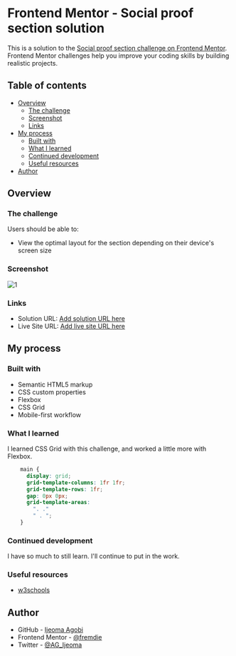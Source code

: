 # Frontend Mentor - Social proof section solution

This is a solution to the [Social proof section challenge on Frontend Mentor](https://www.frontendmentor.io/challenges/social-proof-section-6e0qTv_bA). Frontend Mentor challenges help you improve your coding skills by building realistic projects. 

## Table of contents

- [Overview](#overview)
  - [The challenge](#the-challenge)
  - [Screenshot](#screenshot)
  - [Links](#links)
- [My process](#my-process)
  - [Built with](#built-with)
  - [What I learned](#what-i-learned)
  - [Continued development](#continued-development)
  - [Useful resources](#useful-resources)
- [Author](#author)

## Overview

### The challenge

Users should be able to:

- View the optimal layout for the section depending on their device's screen size

### Screenshot

![1](./screenshot.jpg)



### Links

- Solution URL: [Add solution URL here](https://your-solution-url.com)
- Live Site URL: [Add live site URL here](https://your-live-site-url.com)

## My process

### Built with

- Semantic HTML5 markup
- CSS custom properties
- Flexbox
- CSS Grid
- Mobile-first workflow

### What I learned

I learned CSS Grid with this challenge, and worked a little more with Flexbox.


```css
    main {
      display: grid; 
      grid-template-columns: 1fr 1fr; 
      grid-template-rows: 1fr; 
      gap: 0px 0px; 
      grid-template-areas: 
        ". ."
        " . "; 
    }
```

### Continued development

I have so much to still learn. I'll continue to put in the work.

### Useful resources

- [w3schools](https://www.w3schools.com/)

## Author

- GitHub - [Ijeoma Agobi](https://github.com/fremdie)
- Frontend Mentor - [@fremdie](https://www.frontendmentor.io/profile/fremdie)
- Twitter - [@AG_Ijeoma](https://www.twitter.com/AG_Ijeoma)


